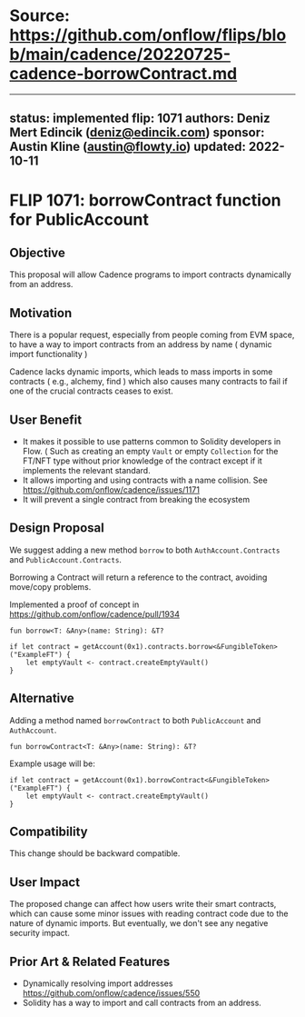 # Source: https://github.com/onflow/flips/blob/main/cadence/20220725-cadence-borrowContract.md

---
status: implemented
flip: 1071
authors: Deniz Mert Edincik (deniz@edincik.com)
sponsor: Austin Kline (austin@flowty.io)
updated: 2022-10-11
---

# FLIP 1071: borrowContract function for PublicAccount

## Objective

This proposal will allow Cadence programs to import contracts dynamically from an address.

## Motivation

There is a popular request, especially from people coming from EVM space, to have a way to import contracts from an address by name ( dynamic import functionality )

Cadence lacks dynamic imports, which leads to mass imports in some contracts ( e.g., alchemy, find ) which also causes many contracts to fail if one of the crucial contracts ceases to exist.

## User Benefit

- It makes it possible to use patterns common to Solidity developers in Flow. ( Such as creating an empty `Vault` or empty `Collection` for the FT/NFT type without prior knowledge of the contract except if it implements the relevant standard.
- It allows importing and using contracts with a name collision. See https://github.com/onflow/cadence/issues/1171
- It will prevent a single contract from breaking the ecosystem

## Design Proposal


We suggest adding a new method `borrow` to  both `AuthAccount.Contracts` and `PublicAccount.Contracts`.

Borrowing a Contract will return a reference to the contract, avoiding move/copy problems.

Implemented a proof of concept in https://github.com/onflow/cadence/pull/1934

```cadence
fun borrow<T: &Any>(name: String): &T?
```

```cadence
if let contract = getAccount(0x1).contracts.borrow<&FungibleToken>("ExampleFT") {
	let emptyVault <- contract.createEmptyVault()
}
```


## Alternative

Adding a method named `borrowContract` to both `PublicAccount` and `AuthAccount`.

```cadence
fun borrowContract<T: &Any>(name: String): &T?
```

Example usage will be:

```cadence
if let contract = getAccount(0x1).borrowContract<&FungibleToken>("ExampleFT") {
	let emptyVault <- contract.createEmptyVault()
}
```


## Compatibility

This change should be backward compatible.

## User Impact

The proposed change can affect how users write their smart contracts, which can cause some minor issues with reading contract code due to the nature of dynamic imports. But eventually, we don't see any negative security impact.

## Prior Art & Related Features

- Dynamically resolving import addresses https://github.com/onflow/cadence/issues/550
- Solidity has a way to import and call contracts from an address.


